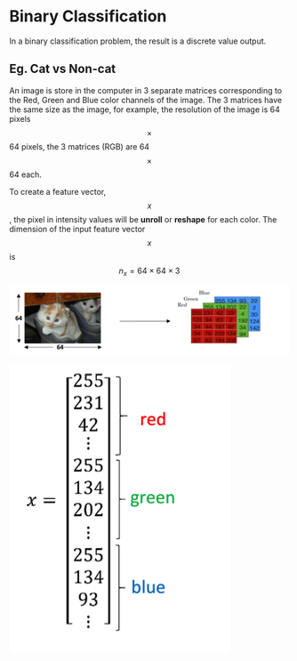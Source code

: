 # Binary Classification

In a binary classification problem, the result is a discrete value output.

## Eg. Cat vs Non-cat

An image is store in the computer in 3 separate matrices corresponding to the Red, Green and Blue color channels of the image. The 3 matrices have the same size as the image, for example, the resolution of the image is 64 pixels $$\times$$ 64 pixels, the 3 matrices (RGB) are 64 $$\times$$ 64 each.

To create a feature vector, $$x$$, the pixel in intensity values will be **unroll** or **reshape** for each color. The dimension of the input feature vector $$x$$ is $$n_x = 64 \times 64 \times 3$$

![](/assets/Snip20180125_5.png)

![](/assets/Snip20180125_7.png)